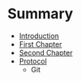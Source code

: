 # Summary

* [Introduction](README.md)
* [First Chapter](chapter1.md)
* [Second Chapter](chapter2.md)
* [Protocol](protocol.md)
   * Git

